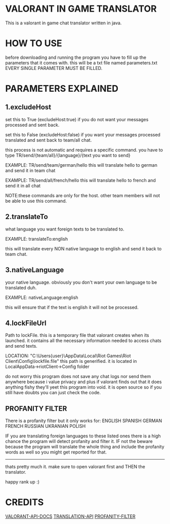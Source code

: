 # VALORANT IN GAME TRANSLATOR
This is a valorant in game chat translator written in java.

# HOW TO USE
before downloading and running the program you have to fill up the parameters that it comes with.
this will be a txt file named parameters.txt
EVERY SINGLE PARAMETER MUST BE FILLED.

# PARAMETERS EXPLAINED

## 1.excludeHost

set this to True (excludeHost:true) if you do not want your messages processed and sent back.

set this to False (excludeHost:false) if you want your messages processed translated and sent back to team/all chat.

this process is not automatic and requires a specific command. you have to type TR/send/{team/all}/{language}/{text you want to send}

EXAMPLE: TR/send/team/german/hello 
this will translate hello to german and send it in team chat

EXAMPLE: TR/send/all/french/hello 
this will translate hello to french and send it in all chat

NOTE:these commands are only for the host. other team members will not be able to use this command.

## 2.translateTo

what language you want foreign texts to be translated to.

EXAMPLE: translateTo:english

this will translate every NON native language to english and send it back to team chat.

## 3.nativeLanguage

your native language. obviously you don't want your own language to be translated duh.

EXAMPLE: nativeLanguage:english

this will ensure that if the text is english it will not be processed.

## 4.lockFileUrl

Path to lockFile. this is a temporary file that valorant creates when its launched. it contains all the necessary information needed to 
access chats and send texts.

LOCATION: "C:\Users\{user}\AppData\Local\Riot Games\Riot Client\Config\lockfile.file" this path is generified.
it is located in LocalAppData->riotClient->Config folder

do not worry this program does not save any chat logs nor send them anywhere because i value privacy and plus if valorant finds out that it does anything fishy
they'll yeet this program into void. it is open source so if you still have doubts you can just check the code.


## PROFANITY FILTER

There is a profanity filter but it only works for:
ENGLISH
SPANISH
GERMAN
FRENCH
RUSSIAN
UKRANIAN
POLISH

IF you are translating foreign languages to these listed ones there is a high chance the program will detect profanity and filter it.
IF not the beware because the program will translate the whole thing and include the profanity words as well so you might get reported for that.

------------------------------------------------------------------

thats pretty much it. make sure to open valorant first and THEN the translator. 

happy rank up :)


# CREDITS
[VALORANT-API-DOCS](https://github.com/techchrism/valorant-api-docs/tree/trunk/docs)
[TRANSLATION-API](https://github.com/nidhaloff/deep-translator)
[PROFANITY-FILTER](https://github.com/Twinkle942910/CheckMateFilter/tree/v1.0)

